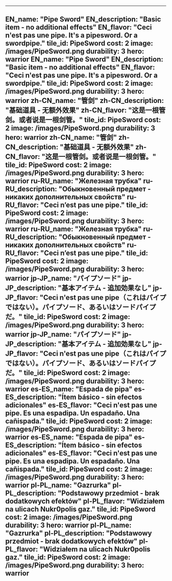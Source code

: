 ---

EN_name: "Pipe Sword"
EN_description: "Basic item - no additional effects"
EN_flavor: "Ceci n'est pas une pipe. It's a pipesword. Or a swordpipe."
tile_id: PipeSword
cost: 2
image: /images/PipeSword.png
durability: 3
hero: warrior
EN_name: "Pipe Sword"
EN_description: "Basic item - no additional effects"
EN_flavor: "Ceci n'est pas une pipe. It's a pipesword. Or a swordpipe."
tile_id: PipeSword
cost: 2
image: /images/PipeSword.png
durability: 3
hero: warrior
zh-CN_name: "管剑"
zh-CN_description: "基础道具 - 无额外效果"
zh-CN_flavor: "这是一根管剑。或者说是一根剑管。"
tile_id: PipeSword
cost: 2
image: /images/PipeSword.png
durability: 3
hero: warrior
zh-CN_name: "管剑"
zh-CN_description: "基础道具 - 无额外效果"
zh-CN_flavor: "这是一根管剑。或者说是一根剑管。"
tile_id: PipeSword
cost: 2
image: /images/PipeSword.png
durability: 3
hero: warrior
ru-RU_name: "Железная трубка"
ru-RU_description: "Обыкновенный предмет - никаких дополнительных свойств"
ru-RU_flavor: "Ceci n’est pas une pipe."
tile_id: PipeSword
cost: 2
image: /images/PipeSword.png
durability: 3
hero: warrior
ru-RU_name: "Железная трубка"
ru-RU_description: "Обыкновенный предмет - никаких дополнительных свойств"
ru-RU_flavor: "Ceci n’est pas une pipe."
tile_id: PipeSword
cost: 2
image: /images/PipeSword.png
durability: 3
hero: warrior
jp-JP_name: "パイプソード"
jp-JP_description: "基本アイテム - 追加効果なし"
jp-JP_flavor: "Ceci n'est pas une pipe（これはパイプではない）。パイプソード、あるいはソードパイプだ。"
tile_id: PipeSword
cost: 2
image: /images/PipeSword.png
durability: 3
hero: warrior
jp-JP_name: "パイプソード"
jp-JP_description: "基本アイテム - 追加効果なし"
jp-JP_flavor: "Ceci n'est pas une pipe（これはパイプではない）。パイプソード、あるいはソードパイプだ。"
tile_id: PipeSword
cost: 2
image: /images/PipeSword.png
durability: 3
hero: warrior
es-ES_name: "Espada de pipa"
es-ES_description: "Ítem básico - sin efectos adicionales"
es-ES_flavor: "Ceci n'est pas une pipe. Es una espadipa. Un espadaño. Una cañispada."
tile_id: PipeSword
cost: 2
image: /images/PipeSword.png
durability: 3
hero: warrior
es-ES_name: "Espada de pipa"
es-ES_description: "Ítem básico - sin efectos adicionales"
es-ES_flavor: "Ceci n'est pas une pipe. Es una espadipa. Un espadaño. Una cañispada."
tile_id: PipeSword
cost: 2
image: /images/PipeSword.png
durability: 3
hero: warrior
pl-PL_name: "Gazrurka"
pl-PL_description: "Podstawowy przedmiot - brak dodatkowych efektów"
pl-PL_flavor: "Widziałem na ulicach Nukr0polis gaz."
tile_id: PipeSword
cost: 2
image: /images/PipeSword.png
durability: 3
hero: warrior
pl-PL_name: "Gazrurka"
pl-PL_description: "Podstawowy przedmiot - brak dodatkowych efektów"
pl-PL_flavor: "Widziałem na ulicach Nukr0polis gaz."
tile_id: PipeSword
cost: 2
image: /images/PipeSword.png
durability: 3
hero: warrior
---